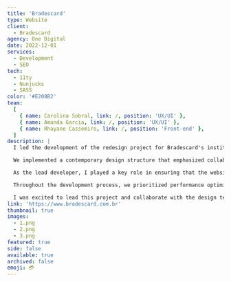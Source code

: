 ```yaml
---
title: 'Bradescard'
type: Website
client:
  - Bradescard
agency: One Digital
date: 2022-12-01
services:
  - Development
  - SEO
tech:
  - 11ty
  - Nunjucks
  - SASS
color: '#E208B2'
team:
  [
    { name: Carolina Sobral, link: /, position: 'UX/UI' },
    { name: Amanda Garcia, link: /, position: 'UX/UI' },
    { name: Rhayane Cassemiro, link: /, position: 'Front-end' },
  ]
description: |
  I led the development of the redesign project for Bradescard's institutional website, which provides credit solutions on behalf of Bradesco. Our primary objective was to give the site a modern and clean aesthetic. Throughout the project, I actively participated in the UI and UX stages, collaborating closely with the design team and client to ensure technical feasibility.

  We implemented a contemporary design structure that emphasized collaboration with the development team. This allowed us to seamlessly integrate a client-approved tool into the website. Our development priorities included optimizing performance, ensuring accessibility, and streamlining maintenance to facilitate the addition of new features in the future.

  As the lead developer, I played a key role in ensuring that the website not only had a visually appealing design but also met technical requirements and industry standards. By actively participating in the UI and UX stages, I ensured that the website provided a seamless and engaging experience for visitors.

  Throughout the development process, we prioritized performance optimization to ensure fast loading times and smooth browsing. We also focused on making the website accessible to all users, adhering to accessibility guidelines. Additionally, we implemented a streamlined maintenance process to facilitate future updates and the addition of new features.

  I was excited to lead this project and collaborate with the design team and client to create a modern and user-friendly website for Bradescard.
link: 'https://www.bradescard.com.br'
thumbnail: true
images:
  - 1.png
  - 2.png
  - 3.png
featured: true
side: false
available: true
archived: false
emoji: 💳
---
```

